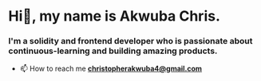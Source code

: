 <h1>Hi👋, my name is Akwuba Chris.</h1>
<h3>I'm a solidity and frontend developer who is passionate about continuous-learning and building amazing products.</h3>



- 📫 How to reach me **christopherakwuba4@gmail.com**


